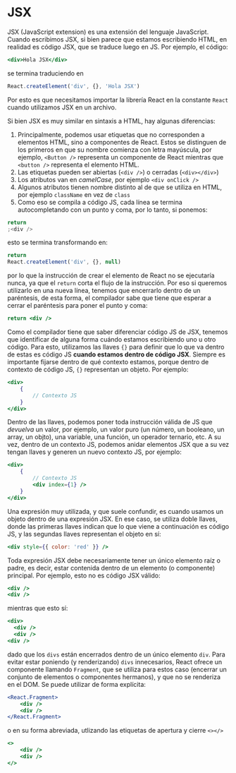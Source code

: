 # JSX

JSX (JavaScript extension) es una extensión del lenguaje JavaScript. Cuando escribimos JSX, si bien parece que estamos escribiendo HTML, en realidad es código JSX, que se traduce luego en JS. Por ejemplo, el código:

```jsx
<div>Hola JSX</div>
```

se termina traduciendo en

```jsx
React.createElement('div', {}, 'Hola JSX')
```

Por esto es que necesitamos importar la librería React en la constante `React` cuando utilizamos JSX en un archivo.

Si bien JSX es muy similar en sintaxis a HTML, hay algunas diferencias:

1. Principalmente, podemos usar etiquetas que no corresponden a elementos HTML, sino a componentes de React. Estos se distinguen de los primeros en que su nombre comienza con letra mayúscula, por ejemplo, `<Button />` representa un componente de React mientras que `<button />` representa el elemento HTML.
2. Las etiquetas pueden ser abiertas (`<div />`) o cerradas (`<div></div>`)
3. Los atributos van en _camelCase_, por ejemplo `<div onClick />`
4. Algunos atributos tienen nombre distinto al de que se utiliza en HTML, por ejemplo `className` en vez de `class`
5. Como eso se compila a código JS, cada línea se termina autocompletando con un punto y coma, por lo tanto, si ponemos:

```jsx
return
;<div />
```

esto se termina transformando en:

```jsx
return
React.createElement('div', {}, null)
```

por lo que la instrucción de crear el elemento de React no se ejecutaría nunca, ya que el `return` corta el flujo de la instrucción. Por eso si queremos utilizarlo en una nueva línea, tenemos que encerrarlo dentro de un paréntesis, de esta forma, el compilador sabe que tiene que esperar a cerrar el paréntesis para poner el punto y coma:

```jsx
return <div />
```

Como el compilador tiene que saber diferenciar código JS de JSX, tenemos que identificar de alguna forma cuándo estamos escribiendo uno u otro código. Para esto, utilizamos las llaves `{}` para definir que lo que va dentro de estas es código JS **cuando estamos dentro de código JSX**. Siempre es importante fijarse dentro de qué contexto estamos, porque dentro de contexto de código JS, `{}` representan un objeto. Por ejemplo:

```jsx
<div>
	{
		// Contexto JS
	}
</div>
```

Dentro de las llaves, podemos poner toda instrucción válida de JS que _devuelva_ un valor, por ejemplo, un valor puro (un número, un booleano, un array, un objto), una variable, una función, un operador ternario, etc. A su vez, dentro de un contexto JS, podemos anidar elementos JSX que a su vez tengan llaves y generen un nuevo contexto JS, por ejemplo:

```jsx
<div>
	{
		// Contexto JS
		<div index={1} />
	}
</div>
```

Una expresión muy utilizada, y que suele confundir, es cuando usamos un objeto dentro de una expresión JSX. En ese caso, se utiliza doble llaves, donde las primeras llaves indican que lo que viene a continuación es código JS, y las segundas llaves representan el objeto en sí:

```jsx
<div style={{ color: 'red' }} />
```

Toda expresión JSX debe necesariamente tener un único elemento raíz o padre, es decir, estar contenida dentro de un elemento (o componente) principal. Por ejemplo, esto no es código JSX válido:

```jsx
<div />
<div />
```

mientras que esto sí:

```jsx
<div>
  <div />
  <div />
<div />
```

dado que los `divs` están encerrados dentro de un único elemento `div`. Para evitar estar poniendo (y renderizando) `divs` innecesarios, React ofrece un componente llamando `Fragment`, que se utiliza para estos caso (encerrar un conjunto de elementos o componentes hermanos), y que no se renderiza en el DOM. Se puede utilizar de forma explícita:

```jsx
<React.Fragment>
	<div />
	<div />
</React.Fragment>
```

o en su forma abreviada, utlizando las etiquetas de apertura y cierre `<></>`

```jsx
<>
	<div />
	<div />
</>
```

